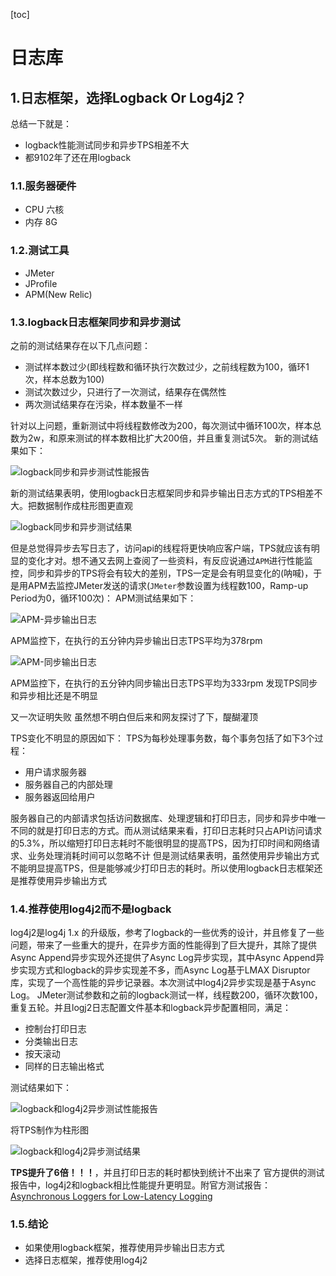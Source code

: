 [toc]



# 日志库

## 1.日志框架，选择Logback Or Log4j2？

总结一下就是：

- logback性能测试同步和异步TPS相差不大
- 都9102年了还在用logback

### 1.1.服务器硬件

- CPU 六核
- 内存 8G

### 1.2.测试工具

- JMeter
- JProfile
- APM(New Relic)

### 1.3.logback日志框架同步和异步测试

之前的测试结果存在以下几点问题：

- 测试样本数过少(即线程数和循环执行次数过少，之前线程数为100，循环1次，样本总数为100)
- 测试次数过少，只进行了一次测试，结果存在偶然性
- 两次测试结果存在污染，样本数量不一样

针对以上问题，重新测试中将线程数修改为200，每次测试中循环100次，样本总数为2w，和原来测试的样本数相比扩大200倍，并且重复测试5次。 新的测试结果如下：

![logback同步和异步测试性能报告](https://homan-blog.oss-cn-beijing.aliyuncs.com/study-demo/project-design/20210424171427.webp)

新的测试结果表明，使用logback日志框架同步和异步输出日志方式的TPS相差不大。把数据制作成柱形图更直观

![logback同步和异步测试结果](https://homan-blog.oss-cn-beijing.aliyuncs.com/study-demo/project-design/20210424171432.webp)

但是总觉得异步去写日志了，访问api的线程将更快响应客户端，TPS就应该有明显的变化才对。想不通又去网上查阅了一些资料，有反应说通过`APM`进行性能监控，同步和异步的TPS将会有较大的差别，TPS一定是会有明显变化的(呐喊)，于是用APM去监控JMeter发送的请求(`JMeter`参数设置为线程数100，Ramp-up Period为0，循环100次)： APM测试结果如下：

![APM-异步输出日志](https://homan-blog.oss-cn-beijing.aliyuncs.com/study-demo/project-design/20210424171437.webp)

APM监控下，在执行的五分钟内异步输出日志TPS平均为378rpm

![APM-同步输出日志](https://homan-blog.oss-cn-beijing.aliyuncs.com/study-demo/project-design/20210424171442.webp)



APM监控下，在执行的五分钟内同步输出日志TPS平均为333rpm 发现TPS同步和异步相比还是不明显

又一次证明失败 虽然想不明白但后来和网友探讨了下，醍醐灌顶

TPS变化不明显的原因如下： TPS为每秒处理事务数，每个事务包括了如下3个过程：

- 用户请求服务器
- 服务器自己的内部处理
- 服务器返回给用户

服务器自己的内部请求包括访问数据库、处理逻辑和打印日志，同步和异步中唯一不同的就是打印日志的方式。而从测试结果来看，打印日志耗时只占API访问请求的5.3%，所以缩短打印日志耗时不能很明显的提高TPS，因为打印时间和网络请求、业务处理消耗时间可以忽略不计 但是测试结果表明，虽然使用异步输出方式不能明显提高TPS，但是能够减少打印日志的耗时。所以使用logback日志框架还是推荐使用异步输出方式

### 1.4.推荐使用log4j2而不是logback

log4j2是log4j 1.x 的升级版，参考了logback的一些优秀的设计，并且修复了一些问题，带来了一些重大的提升，在异步方面的性能得到了巨大提升，其除了提供Async Append异步实现外还提供了Async Log异步实现，其中Async Append异步实现方式和logback的异步实现差不多，而Async Log基于LMAX Disruptor库，实现了一个高性能的异步记录器。本次测试中log4j2异步实现是基于Async Log。 JMeter测试参数和之前的logback测试一样，线程数200，循环次数100，重复五轮。并且logj2日志配置文件基本和logback异步配置相同，满足：

- 控制台打印日志
- 分类输出日志
- 按天滚动
- 同样的日志输出格式

测试结果如下：

![logback和log4j2异步测试性能报告](https://homan-blog.oss-cn-beijing.aliyuncs.com/study-demo/project-design/20210424171451.webp)

将TPS制作为柱形图

![logback和log4j2异步测试结果](https://homan-blog.oss-cn-beijing.aliyuncs.com/study-demo/project-design/20210424171455.webp)



**TPS提升了6倍！！！**，并且打印日志的耗时都快到统计不出来了 官方提供的测试报告中，log4j2和logback相比性能提升更明显。附官方测试报告：[Asynchronous Loggers for Low-Latency Logging](https://logging.apache.org/log4j/log4j-2.3/manual/async.html)

### 1.5.结论

- 如果使用logback框架，推荐使用异步输出日志方式
- 选择日志框架，推荐使用log4j2



